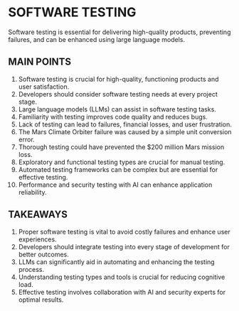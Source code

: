 # SOFTWARE TESTING

Software testing is essential for delivering high-quality products, preventing failures, and can be enhanced using large language models.

## MAIN POINTS

1. Software testing is crucial for high-quality, functioning products and user satisfaction.
2. Developers should consider software testing needs at every project stage.
3. Large language models (LLMs) can assist in software testing tasks.
4. Familiarity with testing improves code quality and reduces bugs.
5. Lack of testing can lead to failures, financial losses, and user frustration.
6. The Mars Climate Orbiter failure was caused by a simple unit conversion error.
7. Thorough testing could have prevented the $200 million Mars mission loss.
8. Exploratory and functional testing types are crucial for manual testing.
9. Automated testing frameworks can be complex but are essential for effective testing.
10. Performance and security testing with AI can enhance application reliability.

## TAKEAWAYS

1. Proper software testing is vital to avoid costly failures and enhance user experiences.
2. Developers should integrate testing into every stage of development for better outcomes.
3. LLMs can significantly aid in automating and enhancing the testing process.
4. Understanding testing types and tools is crucial for reducing cognitive load.
5. Effective testing involves collaboration with AI and security experts for optimal results.
